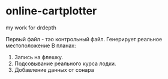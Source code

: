 # online-cartplotter
my work for drdepth

Первый файл - тэо контрольный файл. Генерирует реальное местоположение
В планах:

1) Запись на флешку.
2) Подсовывание реального курса лодки.
3) Добавление данных от сонара
